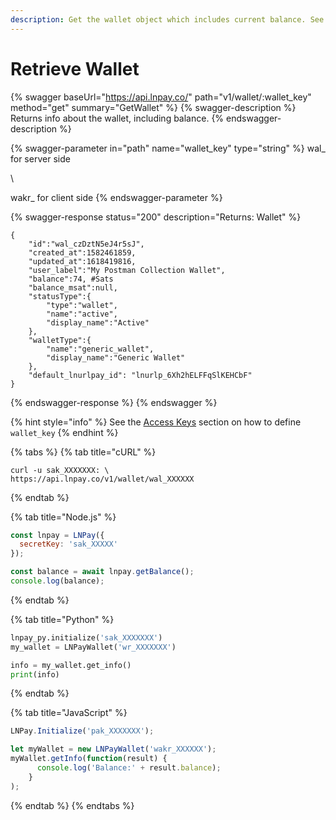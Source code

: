 ```yaml
---
description: Get the wallet object which includes current balance. See Access Keys
---
```


# Retrieve Wallet

{% swagger baseUrl="https://api.lnpay.co/" path="v1/wallet/:wallet_key" method="get" summary="GetWallet" %}
{% swagger-description %}
Returns info about the wallet, including balance.
{% endswagger-description %}

{% swagger-parameter in="path" name="wallet_key" type="string" %}
wal_ for server side

\


wakr_ for client side
{% endswagger-parameter %}

{% swagger-response status="200" description="Returns: Wallet" %}
```
{
    "id":"wal_czDztN5eJ4r5sJ",
    "created_at":1582461859,
    "updated_at":1618419816,
    "user_label":"My Postman Collection Wallet",
    "balance":74, #Sats
    "balance_msat":null,
    "statusType":{
        "type":"wallet",
        "name":"active",
        "display_name":"Active"
    },
    "walletType":{
        "name":"generic_wallet",
        "display_name":"Generic Wallet"
    },
    "default_lnurlpay_id": "lnurlp_6Xh2hELFFqSlKEHCbF"
}
```
{% endswagger-response %}
{% endswagger %}

{% hint style="info" %}
See the [Access Keys](../get-started/access-keys.md#permission-breakdown) section on how to define `wallet_key`
{% endhint %}

{% tabs %}
{% tab title="cURL" %}
```
curl -u sak_XXXXXXX: \
https://api.lnpay.co/v1/wallet/wal_XXXXXX
```
{% endtab %}

{% tab title="Node.js" %}
```javascript
const lnpay = LNPay({
  secretKey: 'sak_XXXXX'
});

const balance = await lnpay.getBalance();
console.log(balance);
```
{% endtab %}

{% tab title="Python" %}
```python
lnpay_py.initialize('sak_XXXXXXX')
my_wallet = LNPayWallet('wr_XXXXXXX')

info = my_wallet.get_info()
print(info)
```
{% endtab %}

{% tab title="JavaScript" %}
```javascript
LNPay.Initialize('pak_XXXXXXX');

let myWallet = new LNPayWallet('wakr_XXXXXX');
myWallet.getInfo(function(result) {
      console.log('Balance:' + result.balance);
    }
);
```
{% endtab %}
{% endtabs %}
